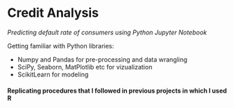 # Credit Analysis

_Predicting default rate of consumers using Python Jupyter Notebook_

Getting familiar with Python libraries:
 - Numpy and Pandas for pre-processing and data wrangling
 - SciPy, Seaborn, MatPlotlib etc for vizualization
 - ScikitLearn for modeling
 
 
 #### Replicating procedures that I followed in previous projects in which I used R
